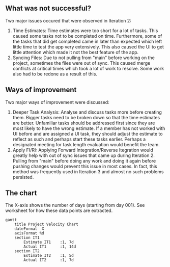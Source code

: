 ## What was not successful?
Two major issues occured that were observed in Iteration 2:
1. Time Estimates: Time estimates were too short for a lot of tasks. This caused some tasks not to be completed
on time. Furthermore, some of the tasks that did get completed came in later than expected which left little time
to test the app very extensively. This also caused the UI to get little attention which made it not the best feature
of the app.
2. Syncing Files: Due to not pulling from "main" before working on the project, sometimes the files were out of sync.
This caused merge conflicts at critical times which took a lot of work to resolve. Some work also had to be redone as
a result of this.

## Ways of improvement
Two major ways of improvement were discussed:
1. Deeper Task Analysis: Analyse and discuss tasks more before creating them. Bigger tasks need to be broken down so
that the time estimates are better. Unfamiliar tasks should be addressed first since they are most likely to have the
wrong estimate. If a member has not worked with UI before and are assigned a UI task, they should adjust the estimate
to reflect as such and perhaps start these tasks earlier. Perhaps a designated meeting for task length evaluation
would benefit the team.
2. Apply FI/RI: Applying Forward Integration/Reverse Itegration would greatly help with out of sync issues that came up
during Iteration 2. Pulling from "main" before doing any work and doing it again before pushing changes would prevent
this issue in most cases. In fact, this method was frequently used in Iteration 3 and almost no such problems persisted. 

## The chart
The X-axis shows the number of days (starting from day 001). See worksheet for how these data points are extracted.
```mermaid
gantt
    title Project Velocity Chart
    dateFormat  X
    axisFormat %d
    section IT1
        Estimate IT1    :1, 7d
        Actual IT1      :1, 14d 
    section IT2
        Estimate IT2    :1, 5d
        Actual IT2      :1, 7d
```


